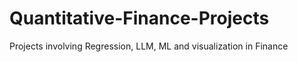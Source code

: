 # Quantitative-Finance-Projects
Projects involving Regression, LLM, ML and visualization in Finance

